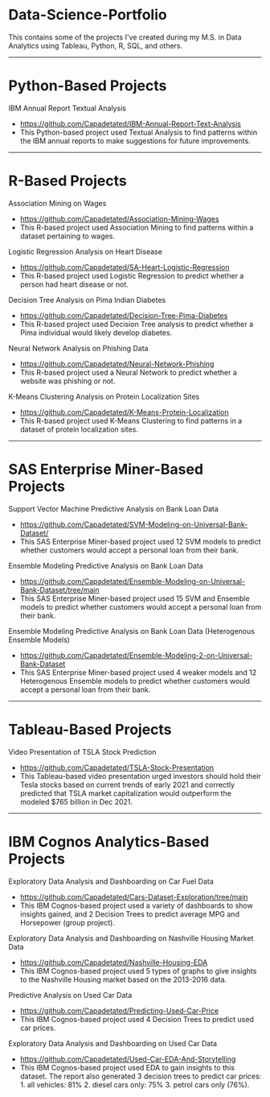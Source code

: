 # Data-Science-Portfolio
This contains some of the projects I've created during my M.S. in Data Analytics using Tableau, Python, R, SQL, and others.

_________________________________________________________
# Python-Based Projects

IBM Annual Report Textual Analysis
* https://github.com/Capadetated/IBM-Annual-Report-Text-Analysis
* This Python-based project used Textual Analysis to find patterns within the IBM annual reports to make suggestions for future improvements.

_________________________________________________________
# R-Based Projects

Association Mining on Wages
* https://github.com/Capadetated/Association-Mining-Wages
* This R-based project used Association Mining to find patterns within a dataset pertaining to wages.

Logistic Regression Analysis on Heart Disease
* https://github.com/Capadetated/SA-Heart-Logistic-Regression
* This R-based project used Logistic Regression to predict whether a person had heart disease or not.

Decision Tree Analysis on Pima Indian Diabetes
* https://github.com/Capadetated/Decision-Tree-Pima-Diabetes
* This R-based project used Decision Tree analysis to predict whether a Pima individual would likely develop diabetes.

Neural Network Analysis on Phishing Data
* https://github.com/Capadetated/Neural-Network-Phishing
* This R-based project used a Neural Network to predict whether a website was phishing or not. 

K-Means Clustering Analysis on Protein Localization Sites
* https://github.com/Capadetated/K-Means-Protein-Localization
* This R-based project used K-Means Clustering to find patterns in a dataset of protein localization sites.

_________________________________________________________
# SAS Enterprise Miner-Based Projects

Support Vector Machine Predictive Analysis on Bank Loan Data
* https://github.com/Capadetated/SVM-Modeling-on-Universal-Bank-Dataset/
* This SAS Enterprise Miner-based project used 12 SVM models to predict whether customers would accept a personal loan from their bank.

Ensemble Modeling Predictive Analysis on Bank Loan Data
* https://github.com/Capadetated/Ensemble-Modeling-on-Universal-Bank-Dataset/tree/main
* This SAS Enterprise Miner-based project used 15 SVM and Ensemble models to predict whether customers would accept a personal loan from their bank.

Ensemble Modeling Predictive Analysis on Bank Loan Data (Heterogenous Ensemble Models)
* https://github.com/Capadetated/Ensemble-Modeling-2-on-Universal-Bank-Dataset  
* This SAS Enterprise Miner-based project used 4 weaker models and 12 Heterogenous Ensemble models to predict whether customers would accept a personal loan from their bank.

_________________________________________________________
# Tableau-Based Projects

Video Presentation of TSLA Stock Prediction
* https://github.com/Capadetated/TSLA-Stock-Presentation
* This Tableau-based video presentation urged investors should hold their Tesla stocks based on current trends of early 2021 and correctly predicted that TSLA market capitalization would outperform the modeled $765 billion in Dec 2021.
_________________________________________________________
# IBM Cognos Analytics-Based Projects

Exploratory Data Analysis and Dashboarding on Car Fuel Data
* https://github.com/Capadetated/Cars-Dataset-Exploration/tree/main
* This IBM Cognos-based project used a variety of dashboards to show insights gained, and 2 Decision Trees to predict average MPG and Horsepower (group project).

Exploratory Data Analysis and Dashboarding on Nashville Housing Market Data
* https://github.com/Capadetated/Nashville-Housing-EDA
* This IBM Cognos-based project used 5 types of graphs to give insights to the Nashville Housing market based on the 2013-2016 data.

Predictive Analysis on Used Car Data
* https://github.com/Capadetated/Predicting-Used-Car-Price
* This IBM Cognos-based project used 4 Decision Trees to predict used car prices.

Exploratory Data Analysis and Dashboarding on Used Car Data
* https://github.com/Capadetated/Used-Car-EDA-And-Storytelling
* This IBM Cognos-based project used EDA to gain insights to this dataset. The report also generated 3 decision trees to predict car prices: 1. all vehicles: 81% 2. diesel cars only: 75% 3. petrol cars only (76%).

